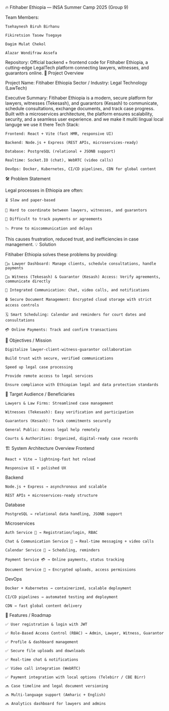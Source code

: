 🔥 Fitihaber Ethiopia — INSA Summer Camp 2025 (Group 9)

Team Members:

    Tsehaynesh Biruh Birhanu

    Fikiretsion Tasew Tsegaye

    Dagim Mulat Chekol

    Alazar Wondifraw Assefa

Repository: Official backend + frontend code for Fitihaber Ethiopia, a cutting-edge LegalTech platform connecting lawyers, witnesses, and guarantors online.
📌 Project Overview

Project Name: Fitihaber Ethiopia
Sector / Industry: Legal Technology (LawTech)

Executive Summary:
Fitihaber Ethiopia is a modern, secure platform for lawyers, witnesses (Tekesash), and guarantors (Kesash) to communicate, schedule consultations, exchange documents, and track case progress. Built with a microservices architecture, the platform ensures scalability, security, and a seamless user experience.
and we make it muliti lingual local languge we use it there
Tech Stack:

    Frontend: React + Vite (fast HMR, responsive UI)

    Backend: Node.js + Express (REST APIs, microservices-ready)

    Database: PostgreSQL (relational + JSONB support)

    Realtime: Socket.IO (chat), WebRTC (video calls)

    DevOps: Docker, Kubernetes, CI/CD pipelines, CDN for global content

🛠 Problem Statement

Legal processes in Ethiopia are often:

    ⏳ Slow and paper-based

    📄 Hard to coordinate between lawyers, witnesses, and guarantors

    💸 Difficult to track payments or agreements

    📉 Prone to miscommunication and delays

This causes frustration, reduced trust, and inefficiencies in case management.
💡 Solution

Fitihaber Ethiopia solves these problems by providing:

    👩‍⚖️ Lawyer Dashboard: Manage clients, schedule consultations, handle payments

    🧑‍⚖️ Witness (Tekesash) & Guarantor (Kesash) Access: Verify agreements, communicate directly

    💬 Integrated Communication: Chat, video calls, and notifications

    🔒 Secure Document Management: Encrypted cloud storage with strict access controls

    🗓 Smart Scheduling: Calendar and reminders for court dates and consultations

    💳 Online Payments: Track and confirm transactions

🎯 Objectives / Mission

    Digitalize lawyer-client-witness-guarantor collaboration

    Build trust with secure, verified communications

    Speed up legal case processing

    Provide remote access to legal services

    Ensure compliance with Ethiopian legal and data protection standards

👥 Target Audience / Beneficiaries

    Lawyers & Law Firms: Streamlined case management

    Witnesses (Tekesash): Easy verification and participation

    Guarantors (Kesash): Track commitments securely

    General Public: Access legal help remotely

    Courts & Authorities: Organized, digital-ready case records

🏗 System Architecture Overview
Frontend

    React + Vite → lightning-fast hot reload

    Responsive UI + polished UX

Backend

    Node.js + Express → asynchronous and scalable

    REST APIs + microservices-ready structure

Database

    PostgreSQL → relational data handling, JSONB support

Microservices

    Auth Service 🔑 → Registration/login, RBAC

    Chat & Communication Service 💬 → Real-time messaging + video calls

    Calendar Service 📅 → Scheduling, reminders

    Payment Service 💳 → Online payments, status tracking

    Document Service 📄 → Encrypted uploads, access permissions

DevOps

    Docker + Kubernetes → containerized, scalable deployment

    CI/CD pipelines → automated testing and deployment

    CDN → fast global content delivery

🚀 Features / Roadmap

    ✅ User registration & login with JWT

    ✅ Role-Based Access Control (RBAC) → Admin, Lawyer, Witness, Guarantor

    ✅ Profile & dashboard management

    ✅ Secure file uploads and downloads

    ✅ Real-time chat & notifications

    ✅ Video call integration (WebRTC)

    ✅ Payment integration with local options (Telebirr / CBE Birr)

    🔜 Case timeline and legal document versioning

    🔜 Multi-language support (Amharic + English)

    🔜 Analytics dashboard for lawyers and admins
